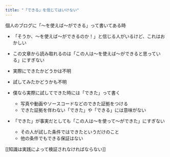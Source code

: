 ```yaml
---
title: "「できる」を信じてはいけない"
---
```


個人のブログに「〜を使えば〜ができる」って書いてある時
- 「そうか、〜を使えば〜ができるのか！」と信じる人がいるけど、これはおかしい
- この文章から読み取れるのは「この人は〜を使えば〜ができると思っている」にすぎない
- 実際にできたかどうかは不明
- 試してみたかどうかも不明
- 僕なら実際に試してできた時には「できた」って書く
    - 写真や動画やソースコードなどのできた証拠をつける
    - できた証拠を伴わない「できた」や「できる」には意味がない

- 「できた」が事実だとしても「この人は〜を使って〜ができた」にすぎない
    - その人が試した条件ではできたというだけのこと
    - 他の条件でもできる保証はない

[[知識は実践によって検証されなければならない]]
